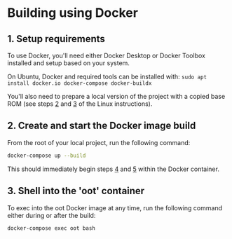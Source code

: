 # Building using Docker

## 1. Setup requirements

To use Docker, you'll need either Docker Desktop or Docker Toolbox installed and setup based on your system.

On Ubuntu, Docker and required tools can be installed with: `sudo apt install docker.io docker-compose docker-buildx`

You'll also need to prepare a local version of the project with a copied base ROM (see steps [2](../README.md#2-clone-the-repository) and [3](../README.md#3-prepare-a-base-rom) of the Linux instructions).

## 2. Create and start the Docker image build

From the root of your local project, run the following command:

```bash
docker-compose up --build
```

This should immediately begin steps [4](../README.md#4-setup-the-rom-and-build-process) and [5](../README.md#5-build-the-rom) within the Docker container.

## 3. Shell into the 'oot' container

To exec into the oot Docker image at any time, run the following command either during or after the build:

```bash
docker-compose exec oot bash
```
